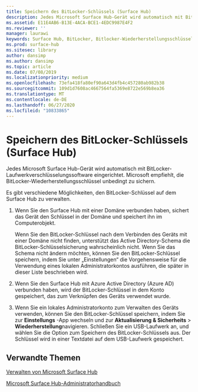 ```yaml
---
title: Speichern des BitLocker-Schlüssels (Surface Hub)
description: Jedes Microsoft Surface Hub-Gerät wird automatisch mit BitLocker-Laufwerkverschlüsselungssoftware eingerichtet. Microsoft empfiehlt, die BitLocker-Wiederherstellungsschlüssel unbedingt zu sichern.
ms.assetid: E11E4AB6-B13E-4ACA-BCE1-4EDC9987E4F2
ms.reviewer: ''
manager: laurawi
keywords: Surface Hub, BitLocker, Bitlocker-Wiederherstellungsschlüssel
ms.prod: surface-hub
ms.sitesec: library
author: dansimp
ms.author: dansimp
ms.topic: article
ms.date: 07/08/2019
ms.localizationpriority: medium
ms.openlocfilehash: 73efa418fa80ef90a643d4fb4c457280ab982b38
ms.sourcegitcommit: 109d1d7608ac4667564fa5369e8722e569b8ea36
ms.translationtype: MT
ms.contentlocale: de-DE
ms.lasthandoff: 06/27/2020
ms.locfileid: "10833865"
---
```

# Speichern des BitLocker-Schlüssels (Surface Hub)


Jedes Microsoft Surface Hub-Gerät wird automatisch mit BitLocker-Laufwerkverschlüsselungssoftware eingerichtet. Microsoft empfiehlt, die BitLocker-Wiederherstellungsschlüssel unbedingt zu sichern.

Es gibt verschiedene Möglichkeiten, den BitLocker-Schlüssel auf dem Surface Hub zu verwalten.

1.  Wenn Sie den Surface Hub mit einer Domäne verbunden haben, sichert das Gerät den Schlüssel in der Domäne und speichert ihn im Computerobjekt.

    Wenn Sie den BitLocker-Schlüssel nach dem Verbinden des Geräts mit einer Domäne nicht finden, unterstützt das Active Directory-Schema die BitLocker-Schlüsselsicherung wahrscheinlich nicht. Wenn Sie das Schema nicht ändern möchten, können Sie den BitLocker-Schlüssel speichern, indem Sie unter „Einstellungen“ die Vorgehensweise für die Verwendung eines lokalen Administratorkontos ausführen, die später in dieser Liste beschrieben wird.

2.  Wenn Sie den Surface Hub mit Azure Active Directory (Azure AD) verbunden haben, wird der BitLocker-Schlüssel in dem Konto gespeichert, das zum Verknüpfen des Geräts verwendet wurde.

3.  Wenn Sie ein lokales Administratorkonto zum Verwalten des Geräts verwenden, können Sie den BitLocker-Schlüssel speichern, indem Sie zur **Einstellungs** -App wechseln und zur **Aktualisierung & Sicherheits** &gt; **Wiederherstellung**navigieren. Schließen Sie ein USB-Laufwerk an, und wählen Sie die Option zum Speichern des BitLocker-Schlüssels aus. Der Schlüssel wird in einer Textdatei auf dem USB-Laufwerk gespeichert.


## Verwandte Themen

[Verwalten von Microsoft Surface Hub](manage-surface-hub.md)

[Microsoft Surface Hub-Administratorhandbuch](surface-hub-administrators-guide.md)

 

 





